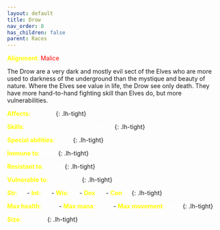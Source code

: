 ```yaml
---
layout: default
title: Drow
nav_order: 8
has_children: false
parent: Races
---
```


<span style="color: yellow">**Alignment**:</span> <span style="color: red">Malice
 

The Drow are a very dark and mostly evil sect of the Elves who are more used to darkness of the underground than the mystique and beauty of nature. Where the Elves see value in life, the Drow see only death. They have more hand-to-hand fighting skill than Elves do, but more vulnerabilities.


<span style="color: yellow">**Affects**:</span> <span style="color: white">infrared</span>
{: .lh-tight}

<span style="color: yellow">**Skills**:</span> <span style="color: white">crossbow, hide, sneak, swerve</span>
{: .lh-tight}

<span style="color: yellow">**Special abilities**:</span> <span style="color: white">None</span>
{: .lh-tight}

<span style="color: yellow">**Immune to**:</span> <span style="color: white">None</span>
{: .lh-tight}

<span style="color: yellow">**Resistant to**:</span> <span style="color: white">charm</span>
{: .lh-tight}

<span style="color: yellow">**Vulnerable to**:</span> <span style="color: white">light, silver</span>
{: .lh-tight}

<span style="color: yellow">**Str**:</span> <span style="color: white">18</span> - <span style="color: yellow">**Int**:</span> <span style="color: white">22</span> - <span style="color: yellow">**Wis**:</span> <span style="color: white">20</span> - <span style="color: yellow">**Dex**</span> <span style="color: white">20</span> - <span style="color: yellow">**Con**</span> <span style="color: white">18</span>
{: .lh-tight}

<span style="color: yellow">**Max health**:</span> <span style="color: white">2750</span> - <span style="color: yellow">**Max mana**:</span> <span style="color: white">3500</span> - <span style="color: yellow">**Max movement**:</span> <span style="color: white">2600</span>
{: .lh-tight}

<span style="color: yellow">**Size**:</span> <span style="color: white">medium</span>
{: .lh-tight}
